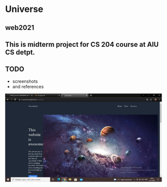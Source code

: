 # Universe
## web2021
## This is midterm project for CS 204 course at AIU CS detpt.

## TODO
- screenshots
- and references


<img align="center"  width="550px" src="https://github.com/mataraimov/Universe/blob/main/photo1636950241.jpeg" />
